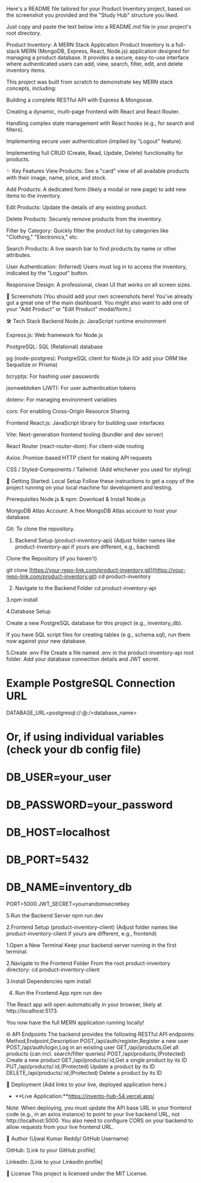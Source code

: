 Here's a README file tailored for your Product Inventory project, based on the screenshot you provided and the "Study Hub" structure you liked.

Just copy and paste the text below into a README.md file in your project's root directory.

Product Inventory: A MERN Stack Application
Product Inventory is a full-stack MERN (MongoDB, Express, React, Node.js) application designed for managing a product database. It provides a secure, easy-to-use interface where authenticated users can add, view, search, filter, edit, and delete inventory items.

This project was built from scratch to demonstrate key MERN stack concepts, including:

Building a complete RESTful API with Express & Mongoose.

Creating a dynamic, multi-page frontend with React and React Router.

Handling complex state management with React hooks (e.g., for search and filters).

Implementing secure user authentication (implied by "Logout" feature).

Implementing full CRUD (Create, Read, Update, Delete) functionality for products.

✨ Key Features
View Products: See a "card" view of all available products with their image, name, price, and stock.

Add Products: A dedicated form (likely a modal or new page) to add new items to the inventory.

Edit Products: Update the details of any existing product.

Delete Products: Securely remove products from the inventory.

Filter by Category: Quickly filter the product list by categories like "Clothing," "Electronics," etc.

Search Products: A live search bar to find products by name or other attributes.

User Authentication: (Inferred) Users must log in to access the inventory, indicated by the "Logout" button.

Responsive Design: A professional, clean UI that works on all screen sizes.

📸 Screenshots
(You should add your own screenshots here! You've already got a great one of the main dashboard. You might also want to add one of your "Add Product" or "Edit Product" modal/form.)


🛠 Tech Stack
Backend
Node.js: JavaScript runtime environment

Express.js: Web framework for Node.js

PostgreSQL: SQL (Relational) database

pg (node-postgres): PostgreSQL client for Node.js (Or add your ORM like Sequelize or Prisma)

bcryptjs: For hashing user passwords

jsonwebtoken (JWT): For user authentication tokens

dotenv: For managing environment variables

cors: For enabling Cross-Origin Resource Sharing


Frontend
React.js: JavaScript library for building user interfaces

Vite: Next-generation frontend tooling (bundler and dev server)

React Router (react-router-dom): For client-side routing

Axios: Promise-based HTTP client for making API requests

CSS / Styled-Components / Tailwind: (Add whichever you used for styling)




🚀 Getting Started: Local Setup
Follow these instructions to get a copy of the project running on your local machine for development and testing.

Prerequisites
Node.js & npm: Download & Install Node.js

MongoDB Atlas Account: A free MongoDB Atlas account to host your database.

Git: To clone the repository.



1. Backend Setup (product-inventory-api)
(Adjust folder names like product-inventory-api if yours are different, e.g., backend)

Clone the Repository (if you haven't)

git clone [https://your-repo-link.com/product-inventory.git](https://your-repo-link.com/product-inventory.git)
cd product-inventory


2. Navigate to the Backend Folder
 cd product-inventory-api

 3.npm install

 4.Database Setup

Create a new PostgreSQL database for this project (e.g., inventory_db).

If you have SQL script files for creating tables (e.g., schema.sql), run them now against your new database.

 5.Create .env File Create a file named .env in the product-inventory-api root folder. Add your database connection details and JWT secret.

# Example PostgreSQL Connection URL
DATABASE_URL=postgresql://<user>:<password>@<host>:<port>/<database_name>

# Or, if using individual variables (check your db config file)
# DB_USER=your_user
# DB_PASSWORD=your_password
# DB_HOST=localhost
# DB_PORT=5432
# DB_NAME=inventory_db

PORT=5000
JWT_SECRET=yourrandomsecretkey

5.Run the Backend Server
  npm run dev


2.Frontend Setup (product-inventory-client)
(Adjust folder names like product-inventory-client if yours are different, e.g., frontend)

1.Open a New Terminal Keep your backend server running in the first terminal.

2.Navigate to the Frontend Folder From the root product-inventory directory:
  cd product-inventory-client


3.Install Dependencies
  npm install

4. Run the Frontend App
  npm run dev


  The React app will open automatically in your browser, likely at http://localhost:5173.

You now have the full MERN application running locally!

🌐 API Endpoints
The backend provides the following RESTful API endpoints:
Method,Endpoint,Description
POST,/api/auth/register,Register a new user
POST,/api/auth/login,Log in an existing user
GET,/api/products,Get all products (can incl. search/filter queries)
POST,/api/products,(Protected) Create a new product
GET,/api/products/:id,Get a single product by its ID
PUT,/api/products/:id,(Protected) Update a product by its ID
DELETE,/api/products/:id,(Protected) Delete a product by its ID

🚢 Deployment
(Add links to your live, deployed application here.)

* **Live Application:**https://invento-hub-54.vercel.app/

Note: When deploying, you must update the API base URL in your frontend code (e.g., in an axios instance) to point to your live backend URL, not http://localhost:5000. You also need to configure CORS on your backend to allow requests from your live frontend URL.


👤 Author
(Ujwal Kumar Reddy/ GitHub Username)

GitHub: [Link to your GitHub profile]

LinkedIn: [Link to your LinkedIn profile]


📄 License
This project is licensed under the MIT License.